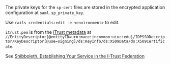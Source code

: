 The private keys for the `sp-cert` files are stored in the encrypted application
configuration at `saml.sp_private_key`.

Use `rails credentials:edit -e <environment>` to edit.

`itrust.pem` is from the
[iTrust metadata](https://md.itrust.illinois.edu/itrust-metadata/itrust-metadata.xml)
at `//EntityDescriptor[@entityID=urn:mace:incommon:uiuc:edu]/IDPSSODescriptor/KeyDescriptor[@use=signing]/ds:KeyInfo/ds:X509Data/ds:X509Certificate`.

See [Shibboleth, Establishing Your Service in the I-Trust Federation](https://answers.uillinois.edu/illinois/page.php?id=48457)
